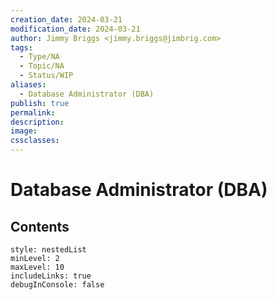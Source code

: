```yaml
---
creation_date: 2024-03-21
modification_date: 2024-03-21
author: Jimmy Briggs <jimmy.briggs@jimbrig.com>
tags:
  - Type/NA
  - Topic/NA
  - Status/WIP
aliases:
  - Database Administrator (DBA)
publish: true
permalink:
description:
image:
cssclasses:
---
```



# Database Administrator (DBA)

## Contents

```table-of-contents
style: nestedList
minLevel: 2
maxLevel: 10
includeLinks: true
debugInConsole: false
```
